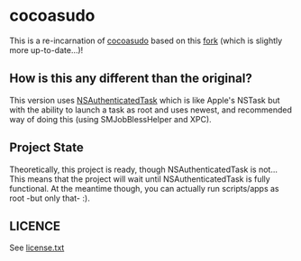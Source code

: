 #  cocoasudo

This is a re-incarnation of [cocoasudo](http://www.performantdesign.com/2009/10/26/cocoasudo-a-graphical-cocoa-based-alternative-to-sudo/) based on this [fork](https://github.com/PowerOlive/cocoasudo) (which is slightly more up-to-date...)!

## How is this any different than the original?

This version uses [NSAuthenticatedTask](https://github.com/npyl/NSAuthenticatedTask) which is like Apple's NSTask but with the ability to launch a task as root and uses newest, and recommended way of doing this (using SMJobBlessHelper and XPC).

## Project State

Theoretically, this project is ready, though NSAuthenticatedTask is not...  This means that the project will wait until NSAuthenticatedTask is fully functional.  At the meantime though, you can actually run scripts/apps as root -but only that- :).

## LICENCE

See [license.txt](license.txt)
